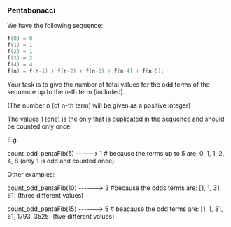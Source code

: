 ### Pentabonacci

We have the following sequence:
```c
f(0) = 0
f(1) = 1
f(2) = 1
f(3) = 2
f(4) = 4;
f(n) = f(n-1) + f(n-2) + f(n-3) + f(n-4) + f(n-5);
```
Your task is to give the number of total values for the odd terms of the sequence up to the n-th term (included). 

(The number n (of n-th term) will be given as a positive integer)

The values 1 (one) is the only that is duplicated in the sequence and should be counted only once.

E.g.

count_odd_pentaFib(5) -----> 1 # because the terms up to 5 are: 0, 1, 1, 2, 4, 8 (only 1 is odd and counted once)

Other examples:

 count_odd_pentaFib(10) ------> 3 #because the odds terms are: [1, 1, 31, 61] (three different values)

count_odd_pentaFib(15) ------> 5 # beacause the odd terms are: [1, 1, 31, 61, 1793, 3525] (five different values)
